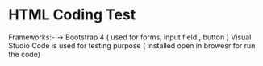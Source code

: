 # HTML Coding Test
Frameworks:-
  -> Bootstrap 4 ( used for forms, input field , button )
Visual Studio Code is used for testing purpose ( installed open in browesr for run the code)  

